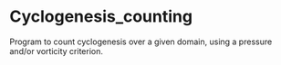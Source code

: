# Cyclogenesis_counting
Program to count cyclogenesis over a given domain, using a pressure and/or vorticity criterion.
